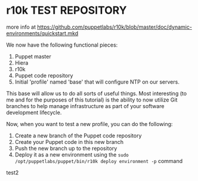 # r10k TEST REPOSITORY

more info at https://github.com/puppetlabs/r10k/blob/master/doc/dynamic-environments/quickstart.mkd

We now have the following functional pieces:

1. Puppet master
2. Hiera
3. r10k
4. Puppet code repository
5. Initial 'profile' named 'base' that will configure NTP on our servers.

This base will allow us to do all sorts of useful things. 
Most interesting (to me and for the purposes of this tutorial) is the ability to now utilize Git branches to help manage infrastructure as part of your software development lifecycle. 

Now, when you want to test a new profile, you can do the following:

1. Create a new branch of the Puppet code repository
2. Create your Puppet code in this new branch
3. Push the new branch up to the repository
4. Deploy it as a new environment using the `sudo /opt/puppetlabs/puppet/bin/r10k deploy environment -p` command


test2